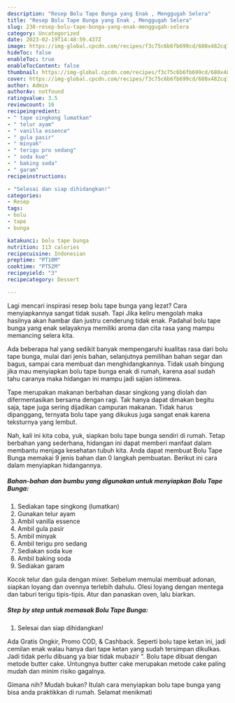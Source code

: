 ```yaml
---
description: "Resep Bolu Tape Bunga yang Enak , Menggugah Selera"
title: "Resep Bolu Tape Bunga yang Enak , Menggugah Selera"
slug: 238-resep-bolu-tape-bunga-yang-enak-menggugah-selera
category: Uncategorized
date: 2023-02-19T14:48:59.437Z
image: https://img-global.cpcdn.com/recipes/f3c75c6b6fb699cd/680x482cq70/bolu-tape-bunga-foto-resep-utama.jpg
hideToc: false
enableToc: true
enableTocContent: false
thumbnail: https://img-global.cpcdn.com/recipes/f3c75c6b6fb699cd/680x482cq70/bolu-tape-bunga-foto-resep-utama.jpg
cover: https://img-global.cpcdn.com/recipes/f3c75c6b6fb699cd/680x482cq70/bolu-tape-bunga-foto-resep-utama.jpg
author: Admin
authorAv: notfound
ratingvalue: 3.5
reviewcount: 16
recipeingredient:
- " tape singkong lumatkan"
- " telur ayam"
- " vanilla essence"
- " gula pasir"
- " minyak"
- " terigu pro sedang"
- " soda kue"
- " baking soda"
- " garam"
recipeinstructions:

- "Selesai dan siap dihidangkan!"
categories:
- Resep
tags:
- bolu
- tape
- bunga

katakunci: bolu tape bunga 
nutrition: 113 calories
recipecuisine: Indonesian
preptime: "PT10M"
cooktime: "PT52M"
recipeyield: "3"
recipecategory: Dessert

---
```



Lagi mencari inspirasi resep bolu tape bunga yang lezat? Cara menyiapkannya sangat tidak susah. Tapi Jika keliru mengolah maka hasilnya akan hambar dan justru cenderung tidak enak. Padahal bolu tape bunga yang enak selayaknya memiliki aroma dan cita rasa yang mampu memancing selera kita.


Ada beberapa hal yang sedikit banyak mempengaruhi kualitas rasa dari bolu tape bunga, mulai dari jenis bahan, selanjutnya pemilihan bahan segar dan bagus, sampai cara membuat dan menghidangkannya. Tidak usah bingung jika mau menyiapkan bolu tape bunga enak di rumah, karena asal sudah tahu caranya maka hidangan ini mampu jadi sajian istimewa.

Tape merupakan makanan berbahan dasar singkong yang diolah dan difermentasikan bersama dengan ragi. Tak hanya dapat dimakan begitu saja, tape juga sering dijadikan campuran makanan. Tidak harus dipanggang, ternyata bolu tape yang dikukus juga sangat enak karena teksturnya yang lembut.


Nah, kali ini kita coba, yuk, siapkan bolu tape bunga sendiri di rumah. Tetap berbahan yang sederhana, hidangan ini dapat memberi manfaat dalam membantu menjaga kesehatan tubuh kita. Anda dapat membuat Bolu Tape Bunga memakai 9 jenis bahan dan 0 langkah pembuatan. Berikut ini cara dalam menyiapkan hidangannya.

<!--inarticleads1-->

##### Bahan-bahan dan bumbu yang digunakan untuk menyiapkan Bolu Tape Bunga:

1. Sediakan  tape singkong (lumatkan)
1. Gunakan  telur ayam
1. Ambil  vanilla essence
1. Ambil  gula pasir
1. Ambil  minyak
1. Ambil  terigu pro sedang
1. Sediakan  soda kue
1. Ambil  baking soda
1. Sediakan  garam


Kocok telur dan gula dengan mixer. Sebelum memulai membuat adonan, siapkan loyang dan ovennya terlebih dahulu. Olesi loyang dengan mentega dan taburi terigu tipis-tipis. Atur dan panaskan oven, lalu biarkan. 

<!--inarticleads2-->

##### Step by step untuk memasak Bolu Tape Bunga:


1. Selesai dan siap dihidangkan!

Ada Gratis Ongkir, Promo COD, &amp; Cashback. Seperti bolu tape ketan ini, jadi cemilan enak walau hanya dari tape ketan yang sudah tersimpan dikulkas. Jadi tidak perlu dibuang ya biar tidak mubazir &#34;. Bolu tape dibuat dengan metode butter cake. Untungnya butter cake merupakan metode cake paling mudah dan minim risiko gagalnya. 

Gimana nih? Mudah bukan? Itulah cara menyiapkan bolu tape bunga yang bisa anda praktikkan di rumah. Selamat menikmati
